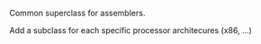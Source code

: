 Common superclass for assemblers. 

Add a subclass for each specific processor architecures (x86, ...)  